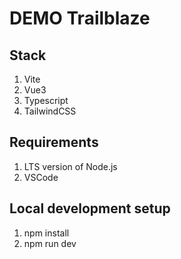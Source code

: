 # DEMO Trailblaze

## Stack

1. Vite
2. Vue3
3. Typescript
4. TailwindCSS

## Requirements

1. LTS version of Node.js
2. VSCode

## Local development setup

1. npm install
2. npm run dev